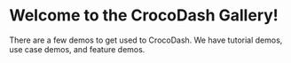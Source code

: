 # Welcome to the CrocoDash Gallery!


There are a few demos to get used to CrocoDash. We have tutorial demos, use case demos, and feature demos.
